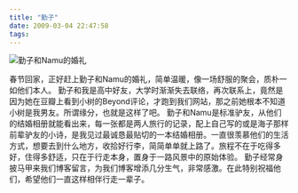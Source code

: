 ```yaml
---
title: "勤子"
date: 2009-03-04 22:47:58
tags:
---
```


![勤子和Namu的婚礼](../../../images/2009/wedding.jpg "wedding") 

春节回家，正好赶上勤子和Namu的婚礼，简单温暖，像一场舒服的聚会，质朴一如他们本人。 勤子和我是高中好友，大学时渐渐失去联络，再次联系上，竟然是因为她在豆瓣上看到小树的Beyond评论，才跑到我们网站，那之前她根本不知道小树是我男友。所谓缘分，也就是这样了吧。 勤子和Namu是标准驴友，从他们的结婚相册就能看出来，每一张都是两人旅行的记录，配上自己写的或是海子那样前辈驴友的小诗，是我见过最诚恳最贴切的一本结婚相册。一直很羡慕他们的生活方式，想要去到什么地方，收拾好行李，简简单单就上路了。旅程不在于吃得多好，住得多舒适，只在于行走本身，置身于一路风景中的原始体验。 勤子经常身披马甲来我们博客留言，为我们博客增添几分生气，非常感激。在此特别祝福他们，希望他们一直这样相伴行走一辈子。